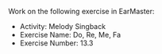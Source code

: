Work on the following exercise in EarMaster:
- Activity: Melody Singback
- Exercise Name: Do, Re, Me, Fa
- Exercise Number: 13.3
